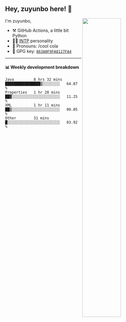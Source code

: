

## Hey, zuyunbo here! :wave: 
[<img align="right" width="50%" src="https://github-readme-stats.vercel.app/api?username=zuyunbo&theme=dark&show_icons=true">](https://metrics.lecoq.io/ouuan?template=classic)

I'm zuyunbo,

-   :hammer_and_pick: GitHub Actions, a little bit Python
-   :man_scientist: [INTP](https://www.16personalities.com/profiles/3302586f07ca3) personality
-   :man: Pronouns: /cool cola
-   :key: GPG key: [`863A0F9FA8127FA4`](https://github.com/zuyunbo.gpg)

---

#### :bar_chart: Weekly development breakdown
<!--START_SECTION:waka-->

```text
Java         8 hrs 32 mins   ████████████████▒░░░░░░░░   64.87 %
Properties   1 hr 28 mins    ██▓░░░░░░░░░░░░░░░░░░░░░░   11.25 %
XML          1 hr 11 mins    ██▒░░░░░░░░░░░░░░░░░░░░░░   09.05 %
Other        31 mins         █░░░░░░░░░░░░░░░░░░░░░░░░   03.92 %
```

<!--END_SECTION:waka-->

